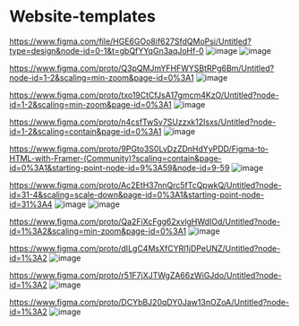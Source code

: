 <h1>
 Website-templates
</h1>

https://www.figma.com/file/HGE6GOo8if627SfdQMoPsi/Untitled?type=design&node-id=0-1&t=gbQfYYqGn3aqJoHf-0
![image](https://user-images.githubusercontent.com/93794796/236681526-34612dcc-442a-413b-9480-c24eaf0be73d.png)
![image](https://user-images.githubusercontent.com/93794796/236681545-8e4fc2b1-bf0f-4810-9bd2-51b639520aff.png)

https://www.figma.com/proto/Q3pQMJmYFHFWYSBtRPg6Bm/Untitled?node-id=1-2&scaling=min-zoom&page-id=0%3A1
![image](https://user-images.githubusercontent.com/93794796/230795440-6f2cf520-7842-452b-bcc9-fcb69ea44613.png)

https://www.figma.com/proto/txo19CtCfJsA17gmcm4KzO/Untitled?node-id=1-2&scaling=min-zoom&page-id=0%3A1
![image](https://user-images.githubusercontent.com/93794796/230668199-daaaa21d-46d4-4337-b944-857ed2f1d804.png)

https://www.figma.com/proto/n4csfTwSv7SUzzxk12Isxs/Untitled?node-id=1-2&scaling=contain&page-id=0%3A1
![image](https://user-images.githubusercontent.com/93794796/230796811-4c7dd5ef-17e2-401b-8dbe-633dd6f8ba7d.png)

https://www.figma.com/proto/9PGto3S0LvDzZDnHdYyPDD/Figma-to-HTML-with-Framer-(Community)?scaling=contain&page-id=0%3A1&starting-point-node-id=9%3A59&node-id=9-59
![image](https://user-images.githubusercontent.com/93794796/230199660-811b3cb3-7c7d-49a7-bc9d-da82279eb641.png)

https://www.figma.com/proto/Ac2EtH37nnQrc5fTcQpwkQ/Untitled?node-id=31-4&scaling=scale-down&page-id=0%3A1&starting-point-node-id=31%3A4
![image](https://user-images.githubusercontent.com/93794796/232146537-e00b2cc3-0c5a-4ea6-bed3-b28f9e67df7a.png)
![image](https://user-images.githubusercontent.com/93794796/232146607-d7369044-3bf5-4bd4-828a-df92b24f14a9.png)

https://www.figma.com/proto/Qa2FiXcFgg62xvlgHWdIOd/Untitled?node-id=1%3A2&scaling=min-zoom&page-id=0%3A1
![image](https://user-images.githubusercontent.com/93794796/221988684-bdbc2b42-92a4-45c0-ad65-effcb6643b11.png)

https://www.figma.com/proto/dILgC4MsXfCYRl1jDPeUNZ/Untitled?node-id=1%3A2
![image](https://user-images.githubusercontent.com/93794796/221989237-1c82e9df-878b-422d-9315-556480389068.png)

https://www.figma.com/proto/r51F7jXJTWgZA66zWiGJdo/Untitled?node-id=1%3A2
![image](https://user-images.githubusercontent.com/93794796/221988948-96180843-6a7e-41bd-a5ae-b8e55ae66416.png)

https://www.figma.com/proto/DCYbBJ20qDY0Jaw13nOZoA/Untitled?node-id=1%3A2
![image](https://user-images.githubusercontent.com/93794796/222774648-be1fe013-5344-42df-ba53-70bef28111e1.png)

